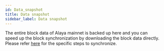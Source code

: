 ```yaml
---
id: Data_snapshot
title: Data snapshot
sidebar_label: Data snapshot
---
```

The entire block data of Alaya mainnet is backed up here and you can speed up the block synchronization by downloading the block data directly. Please refer [here](https://www.bitcat365.com/resource/alaya-block-data) for the specific steps to synchronize.

